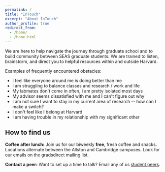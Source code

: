 ```yaml
---
permalink: /
title: "InTouch"
excerpt: "About InTouch"
author_profile: true
redirect_from: 
  - /home/
  - /home.html
---
```


We are here to help navigate the journey through graduate school and to build community between SEAS graduate students.
We are trained to listen, brainstorm, and direct you to helpful resources within and outside Harvard.

Examples of frequently encountered obstacles:
* I feel like everyone around me is doing better than me
* I am struggling to balance classes and research / work and life
* My labmates don't come in often, I am pretty isolated most days
* My advisor seems dissatisfied with me and I can't figure out why
* I am not sure I want to stay in my current area of research -- how can I make a switch?
* I don't feel like I belong at Harvard
* I am having trouble in my relationship with my significant other

## How to find us

**Coffee after lunch:** Join us for our biweekly **free**, fresh coffee and snacks.
Locations alternate between the Allston and Cambridge campuses. 
Look for our emails on the gradsdirect mailing list.

**Contact a peer:** Want to set up a time to talk? Email any of us [student peers](/peers).
